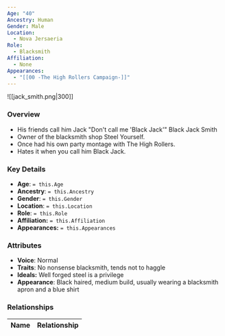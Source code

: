 ```yaml
---
Age: "40"
Ancestry: Human
Gender: Male
Location:
  - Nova Jersaeria
Role:
  - Blacksmith
Affiliation:
  - None
Appearances:
  - "[[00 -The High Rollers Campaign-]]"
---
```


![[jack_smith.png|300]]

### Overview
- His friends call him Jack "Don't call me 'Black Jack'" Black Jack Smith
- Owner of the blacksmith shop Steel Yourself.
- Once had his own party montage with The High Rollers.
- Hates it when you call him Black Jack.

### Key Details
- **Age**: `= this.Age`
- **Ancestry**: `= this.Ancestry`
- **Gender**: `= this.Gender`
- **Location**: `= this.Location`
- **Role**: `= this.Role`
- **Affiliation:** `= this.Affiliation`
- **Appearances:** `= this.Appearances`

### Attributes
- **Voice**: Normal
- **Traits**: No nonsense blacksmith, tends not to haggle
- **Ideals:** Well forged steel is a privilege
- **Appearance**: Black haired, medium build, usually wearing a blacksmith apron and a blue shirt

### Relationships

| Name  | Relationship |
| ----- | ------------ |
